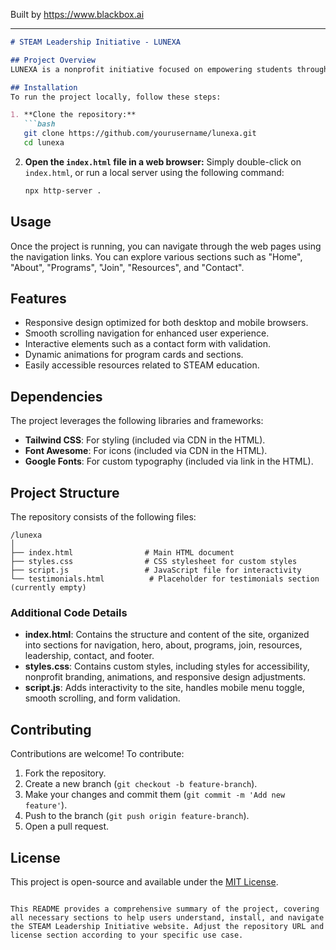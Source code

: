 
Built by https://www.blackbox.ai

---

```markdown
# STEAM Leadership Initiative - LUNEXA

## Project Overview
LUNEXA is a nonprofit initiative focused on empowering students through STEAM (Science, Technology, Engineering, Arts, and Mathematics) education. By providing hands-on workshops and engaging community activities, LUNEXA aims to unlock the creative and entrepreneurial potential of youth. This project showcases interactive web pages designed to provide information about the organization, its mission, programs, and resources.

## Installation
To run the project locally, follow these steps:

1. **Clone the repository:**
   ```bash
   git clone https://github.com/yourusername/lunexa.git
   cd lunexa
   ```

2. **Open the `index.html` file in a web browser:**
   Simply double-click on `index.html`, or run a local server using the following command:
   ```bash
   npx http-server .
   ```

## Usage
Once the project is running, you can navigate through the web pages using the navigation links. You can explore various sections such as "Home", "About", "Programs", "Join", "Resources", and "Contact".

## Features
- Responsive design optimized for both desktop and mobile browsers.
- Smooth scrolling navigation for enhanced user experience.
- Interactive elements such as a contact form with validation.
- Dynamic animations for program cards and sections.
- Easily accessible resources related to STEAM education.

## Dependencies
The project leverages the following libraries and frameworks:
- **Tailwind CSS**: For styling (included via CDN in the HTML).
- **Font Awesome**: For icons (included via CDN in the HTML).
- **Google Fonts**: For custom typography (included via link in the HTML).

## Project Structure
The repository consists of the following files:

```
/lunexa
│
├── index.html                # Main HTML document
├── styles.css                # CSS stylesheet for custom styles
├── script.js                 # JavaScript file for interactivity
└── testimonials.html          # Placeholder for testimonials section (currently empty)
```

### Additional Code Details
- **index.html**: Contains the structure and content of the site, organized into sections for navigation, hero, about, programs, join, resources, leadership, contact, and footer.
- **styles.css**: Contains custom styles, including styles for accessibility, nonprofit branding, animations, and responsive design adjustments.
- **script.js**: Adds interactivity to the site, handles mobile menu toggle, smooth scrolling, and form validation.

## Contributing
Contributions are welcome! To contribute:
1. Fork the repository.
2. Create a new branch (`git checkout -b feature-branch`).
3. Make your changes and commit them (`git commit -m 'Add new feature'`).
4. Push to the branch (`git push origin feature-branch`).
5. Open a pull request.

## License
This project is open-source and available under the [MIT License](LICENSE).
```

This README provides a comprehensive summary of the project, covering all necessary sections to help users understand, install, and navigate the STEAM Leadership Initiative website. Adjust the repository URL and license section according to your specific use case.